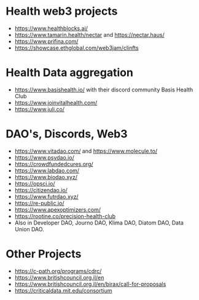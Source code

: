 # Health web3 projects

- https://www.healthblocks.ai/
- https://www.tamarin.health/nectar and https://nectar.haus/
- https://www.prifina.com/
- https://showcase.ethglobal.com/web3jam/clinfts

# Health Data aggregation

- https://www.basishealth.io/ with their discord community Basis Health Club
- https://www.joinvitalhealth.com/
- https://www.juli.co/

# DAO's, Discords, Web3

- https://www.vitadao.com/ and https://www.molecule.to/
- https://www.psydao.io/
- https://crowdfundedcures.org/
- https://www.labdao.com/
- https://www.biodao.xyz/
- https://opsci.io/
- https://citizendao.io/
- https://www.futrdao.xyz/
- https://re-public.io/
- https://www.apexoptimizers.com/
- https://rootine.co/precision-health-club
- Also in Developer DAO, Journo DAO, Klima DAO, Diatom DAO, Data Union DAO.

# Other Projects

- https://c-path.org/programs/cdrc/
- https://www.britishcouncil.org.il/en
- https://www.britishcouncil.org.il/en/birax/call-for-proposals
- https://criticaldata.mit.edu/consortium
